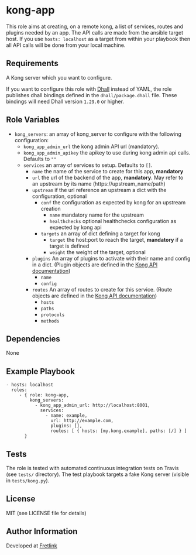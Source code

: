 kong-app
=========

This role aims at creating, on a remote kong, a list of services, routes and plugins needed by an app. The API calls are made from the ansible target host. If you use `hosts: localhost` as a target from within your playbook then all API calls will be done from your local machine.

Requirements
------------

A Kong server which you want to configure.

If you want to configure this role with [Dhall](https://dhall-lang.org/) instead of YAML, the role publishes dhall bindings defined in the `dhall/package.dhall` file. These bindings will need Dhall version `1.29.0` or higher.

Role Variables
--------------
* `kong_servers`: an array of kong_server to configure with the following configuration:
  * `kong_app_admin_url` the kong admin API url (mandatory).
  * `kong_app_admin_apikey` the apikey to use during kong admin api calls. Defaults to `""`
  * `services` an array of services to setup. Defaults to `[]`.
    * `name` the name of the service to create for this app, **mandatory**
    * `url` the url of the backend of the app, **mandatory**. May refer to an upstream by its name (https://upstream_name/path)
    * `upstream` if the url reference an upstream a dict with the configuration, optional
      * `conf` the configuration as expected by kong for an upstream creation
        * `name` mandatory name for the upstream
        * `healthchecks` optional healthchecks configuration as expected by kong api
      * `targets` an array of dict defining a target for kong
        * `target` the host:port to reach the target, **mandatory** if a target is defined
        * `weight` the weight of the target, optional
    * `plugins` An array of plugins to activate with their name and config in a dict. (Plugin objects are defined in the [Kong API documentation](https://docs.konghq.com/2.1.x/admin-api/#plugin-object))
      * `name`
      * `config`
    * `routes` An array of routes to create for this service. (Route objects are defined in the [Kong API documentation](https://docs.konghq.com/2.1.x/admin-api/#route-object))
      * `hosts`
      * `paths`
      * `protocols`
      * `methods`

Dependencies
------------

None

Example Playbook
----------------

    - hosts: localhost
      roles:
         - { role: kong-app,
             kong_servers:
               - kong_app_admin_url: http://localhost:8001,
                 services:
                   - name: example,
                     url: http://example.com,
                     plugins: [],
                     routes: [ { hosts: [my.kong.example], paths: [/] } ]
           }

Tests
----

The role is tested with automated continuous integration tests on Travis (see `tests/` directory). The test playbook targets a fake Kong server (visible in `tests/kong.py`).

License
-------

MIT (see LICENSE file for details)

Author Information
------------------

Developed at [Fretlink](https://tech.fretlink.com)
